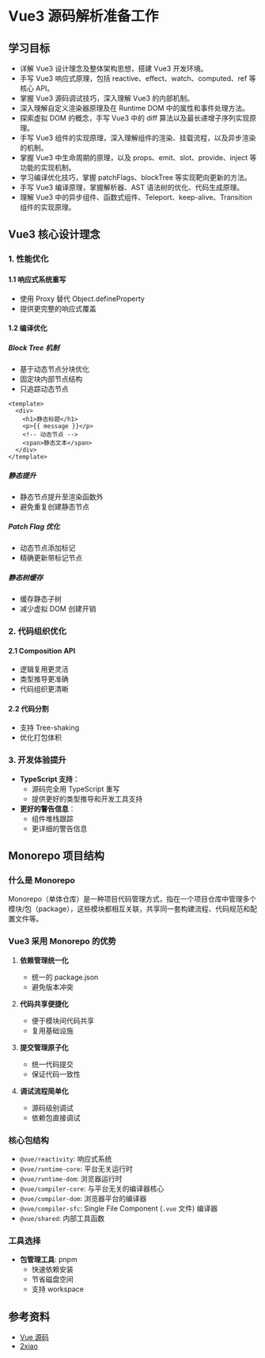 # Vue3 源码解析准备工作

## 学习目标

- 详解 Vue3 设计理念及整体架构思想，搭建 Vue3 开发环境。
- 手写 Vue3 响应式原理，包括 reactive、effect、watch、computed、ref 等核心 API。
- 掌握 Vue3 源码调试技巧，深入理解 Vue3 的内部机制。
- 深入理解自定义渲染器原理及在 Runtime DOM 中的属性和事件处理方法。
- 探索虚拟 DOM 的概念，手写 Vue3 中的 diff 算法以及最长递增子序列实现原理。
- 手写 Vue3 组件的实现原理，深入理解组件的渲染、挂载流程，以及异步渲染的机制。
- 掌握 Vue3 中生命周期的原理，以及 props、emit、slot、provide、inject 等功能的实现机制。
- 学习编译优化技巧，掌握 patchFlags、blockTree 等实现靶向更新的方法。
- 手写 Vue3 编译原理，掌握解析器、AST 语法树的优化、代码生成原理。
- 理解 Vue3 中的异步组件、函数式组件、Teleport、keep-alive、Transition 组件的实现原理。

## Vue3 核心设计理念

### 1. 性能优化

#### 1.1 响应式系统重写

- 使用 Proxy 替代 Object.defineProperty
- 提供更完整的响应式覆盖

#### 1.2 编译优化

##### Block Tree 机制

- 基于动态节点分块优化
- 固定块内部节点结构
- 只追踪动态节点

```vue
<template>
  <div>
    <h1>静态标题</h1>
    <p>{{ message }}</p>
    <!-- 动态节点 -->
    <span>静态文本</span>
  </div>
</template>
```

##### 静态提升

- 静态节点提升至渲染函数外
- 避免重复创建静态节点

##### Patch Flag 优化

- 动态节点添加标记
- 精确更新带标记节点

##### 静态树缓存

- 缓存静态子树
- 减少虚拟 DOM 创建开销

### 2. 代码组织优化

#### 2.1 Composition API

- 逻辑复用更灵活
- 类型推导更准确
- 代码组织更清晰

#### 2.2 代码分割

- 支持 Tree-shaking
- 优化打包体积

### 3. 开发体验提升

- **TypeScript 支持**：
  - 源码完全用 TypeScript 重写
  - 提供更好的类型推导和开发工具支持
- **更好的警告信息**：
  - 组件堆栈跟踪
  - 更详细的警告信息

## Monorepo 项目结构

### 什么是 Monorepo

Monorepo（单体仓库）是一种项目代码管理方式，指在一个项目仓库中管理多个模块/包（package），这些模块都相互关联，共享同一套构建流程、代码规范和配置文件等。

### Vue3 采用 Monorepo 的优势

1. **依赖管理统一化**

   - 统一的 package.json
   - 避免版本冲突

2. **代码共享便捷化**

   - 便于模块间代码共享
   - 复用基础设施

3. **提交管理原子化**

   - 统一代码提交
   - 保证代码一致性

4. **调试流程简单化**
   - 源码级别调试
   - 依赖包直接调试

### 核心包结构

- `@vue/reactivity`: 响应式系统
- `@vue/runtime-core`: 平台无关运行时
- `@vue/runtime-dom`: 浏览器运行时
- `@vue/compiler-core`: 与平台无关的编译器核心
- `@vue/compiler-dom`: 浏览器平台的编译器
- `@vue/compiler-sfc`: Single File Component (`.vue` 文件) 编译器
- `@vue/shared`: 内部工具函数

### 工具选择

- **包管理工具**: pnpm
  - 快速依赖安装
  - 节省磁盘空间
  - 支持 workspace

## 参考资料

- [Vue 源码](https://github.com/vuejs/core)
- [2xiao](https://github.com/2xiao)
